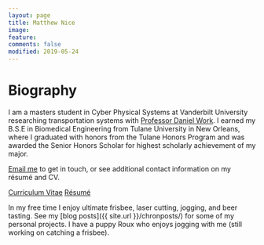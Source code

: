 ```yaml
---
layout: page
title: Matthew Nice
image:
feature: 
comments: false
modified: 2019-05-24
---
```


# Biography

I am a masters student in Cyber Physical Systems at Vanderbilt University researching transportation systems with [Professor Daniel Work](https://my.vanderbilt.edu/danwork/). I earned my B.S.E in Biomedical Engineering from Tulane University in New Orleans, where I graduated with honors from the Tulane Honors Program and was awarded the Senior Honors Scholar for highest scholarly achievement of my major.

<a href="mailto:{{ site.owner.email | encode_email }}" title="Email me">Email me</a> to get in touch, or see additional contact information on my r&eacute;sum&eacute; and CV.

<div markdown="0"><a href="{{ site.url }}/download/matthew_nice_cv.pdf" class="btn btn-info">Curriculum Vitae</a> <a href="{{ site.url }}/download/matthew_nice_resume.pdf" class="btn btn-success">R&eacute;sum&eacute;</a></div>


In my free time I enjoy ultimate frisbee, laser cutting, jogging, and beer tasting. See my [blog posts]({{ site.url }}/chronposts/) for some of my personal projects. I have a puppy Roux who enjoys jogging with me (still working on catching a frisbee).

